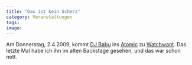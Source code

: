 ```yaml
---
title: "Das ist kein Scherz"
category: Veranstaltungen
tags: 
image: 
---
```


Am Donnerstag, 2.4.2009, kommt [DJ Babu](http://www.myspace.com/djbabu) ins [Atomic](http://www.atomic.de) zu [Watchwant](http://www.whatchawant.net/). Das letzte Mal habe ich ihn im alten Backstage gesehen, und das war schon nett.